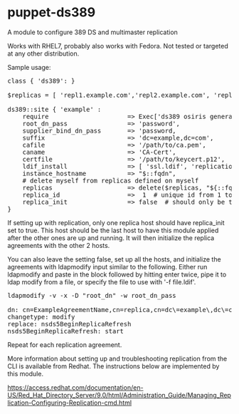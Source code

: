 # puppet-ds389

A module to configure 389 DS and multimaster replication

Works with RHEL7, probably also works with Fedora.  Not tested or targeted at any other distribution.  

Sample usage:

<pre>
class { 'ds389': }

$replicas = [ 'repl1.example.com','repl2.example.com', 'repl3.example.com' ]

ds389::site { 'example' :
	require			           	=> Exec['ds389 osiris generate keycert'],
	root_dn_pass           		=> 'password',
	supplier_bind_dn_pass  		=> 'password,
	suffix                 		=> 'dc=example,dc=com',
	cafile 			           	=> '/path/to/ca.pem',
	caname			           	=> 'CA-Cert',
	certfile 		           	=> '/path/to/keycert.p12',
	ldif_install           		=> [ 'ssl.ldif', 'replication.ldif' ],
	instance_hostname      		=> "$::fqdn", 
	# delete myself from replicas defined on myself
	replicas               		=> delete($replicas, "${::fqdn}"),
	replica_id             		=>  1  # unique id from 1 to 65536 for each replica
	replica_init           		=> false  # should only be true on one replica, and this should be the last one you setup.  
}
</pre>

If setting up with replication, only one replica host should have replica_init set to true.  This host should be the last host to have this module applied after the other ones are up and running.  It will then initialize the replica agreements with the other 2 hosts.  

You can also leave the setting false, set up all the hosts, and initialize the agreements with ldapmodify input similar to the following.  Either run ldapmodify and paste in the block followed by hitting enter twice, pipe it to ldap modify from a file, or specify the file to use with '-f file.ldif'.

<pre>
ldapmodify -v -x -D "root_dn" -w root_dn_pass

dn: cn=ExampleAgreementName,cn=replica,cn=dc\=example\,dc\=com,cn=mapping tree,cn=config
changetype: modify
replace: nsds5BeginReplicaRefresh
nsds5BeginReplicaRefresh: start
</pre>

Repeat for each replication agreement.

More information about setting up and troubleshooting replication from the CLI is available from Redhat.  The instructions below are implemented by this module.  

https://access.redhat.com/documentation/en-US/Red_Hat_Directory_Server/9.0/html/Administration_Guide/Managing_Replication-Configuring-Replication-cmd.html
